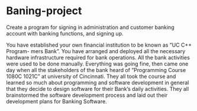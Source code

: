 # Baning-project
Create a program for signing in administration and customer banking account with banking functions, and signing up.

You have established your own financial institution to be known as ”UC C++ Program-
mers Bank”. You have arranged and deployed all the necessary hardware infrastructure
required for bank operations. All the bank activities were used to be done manually.
Everything was going fine, then came one day when all the stakeholders of the bank
heard of ”Programming Course 1080C 1021C” at university of Cincinnati. They all
took the course and learned so much about programming and software development
in general that they decide to design software for their Bank’s daily activities. They all
brainstormed the software development process and laid out their development plans
for Banking Software.
